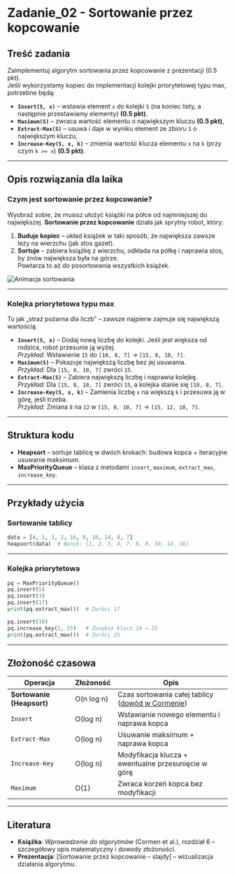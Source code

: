 # Zadanie_02 - Sortowanie przez kopcowanie

## Treść zadania
Zaimplementuj algorytm sortowania przez kopcowanie z prezentacji (0.5 pkt).  
Jeśli wykorzystamy kopiec do implementacji kolejki priorytetowej typu max, potrzebne będą:  
- **`Insert(S, x)`** – wstawia element `x` do kolejki `S` (na koniec listy, a następnie przestawiamy elementy) **(0.5 pkt)**,  
- **`Maximum(S)`** – zwraca wartość elementu o największym kluczu **(0.5 pkt)**,  
- **`Extract-Max(S)`** – usuwa i daje w wyniku element ze zbioru `S` o największym kluczu,  
- **`Increase-Key(S, x, k)`** – zmienia wartość klucza elementu `x` na `k` (przy czym `k >= x`) **(0.5 pkt)**.

---

## Opis rozwiązania dla laika
### Czym jest sortowanie przez kopcowanie?
Wyobraź sobie, że musisz ułożyć książki na półce od najmniejszej do największej. **Sortowanie przez kopcowanie** działa jak sprytny robot, który:
1. **Buduje kopiec** – układ książek w taki sposób, że największa zawsze leży na wierzchu (jak stos gazet).  
2. **Sortuje** – zabiera książkę z wierzchu, odkłada na półkę i naprawia stos, by znów największa była na górze.  
Powtarza to aż do posortowania wszystkich książek.

![Animacja sortowania](https://upload.wikimedia.org/wikipedia/commons/1/1b/Sorting_heapsort_anim.gif)

---

### Kolejka priorytetowa typu max
To jak „straż pożarna dla liczb” – zawsze najpierw zajmuje się największą wartością.  
- **`Insert(S, x)`** – Dodaj nową liczbę do kolejki. Jeśli jest większa od rodzica, robot przesunie ją wyżej.  
  *Przykład:* Wstawienie `15` do `[10, 8, 7]` → `[15, 8, 10, 7]`.  
- **`Maximum(S)`** – Pokazuje największą liczbę bez jej usuwania.  
  *Przykład:* Dla `[15, 8, 10, 7]` zwróci `15`.  
- **`Extract-Max(S)`** – Zabiera największą liczbę i naprawia kolejkę.  
  *Przykład:* Dla `[15, 8, 10, 7]` zwróci `15`, a kolejka stanie się `[10, 8, 7]`.  
- **`Increase-Key(S, x, k)`** – Zamienia liczbę `x` na większą `k` i przesuwa ją w górę, jeśli trzeba.  
  *Przykład:* Zmiana `8` na `12` w `[15, 8, 10, 7]` → `[15, 12, 10, 7]`.

---

## Struktura kodu
- **Heapsort** – sortuje tablicę w dwóch krokach: budowa kopca + iteracyjne usuwanie maksimum.  
- **MaxPriorityQueue** – klasa z metodami `insert`, `maximum`, `extract_max`, `increase_key`.

---

## Przykłady użycia
### Sortowanie tablicy
```python
data = [4, 1, 3, 2, 16, 9, 10, 14, 8, 7]
heapsort(data)  # Wynik: [1, 2, 3, 4, 7, 8, 9, 10, 14, 16]
```

---

### Kolejka priorytetowa
```python
pq = MaxPriorityQueue()
pq.insert(5)
pq.insert(3)
pq.insert(17)
print(pq.extract_max())  # Zwróci 17

pq.insert(10)
pq.increase_key(1, 25)   # Zwiększ klucz 10 → 25
print(pq.extract_max())  # Zwróci 25
```
---

## Złożoność czasowa
| Operacja               | Złożoność       | Opis                                                                 |
|------------------------|-----------------|----------------------------------------------------------------------|
| **Sortowanie (Heapsort)** | O(n log n)      | Czas sortowania całej tablicy ([dowód w Cormenie](https://example.com)) |
| `Insert`               | O(log n)        | Wstawianie nowego elementu i naprawa kopca                           |
| `Extract-Max`          | O(log n)        | Usuwanie maksimum + naprawa kopca                                    |
| `Increase-Key`         | O(log n)        | Modyfikacja klucza + ewentualne przesunięcie w górę                  |
| `Maximum`              | O(1)            | Zwraca korzeń kopca bez modyfikacji                                  |

---

## Literatura
- **Książka**: *Wprowadzenie do algorytmów* (Cormen et al.), rozdział 6 – szczegółowy opis matematyczny i dowody złożoności.
- **Prezentacja**: [Sortowanie przez kopcowanie – slajdy] – wizualizacja działania algorytmu.
